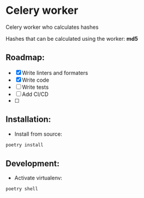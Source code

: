 # Celery worker

Celery worker who calculates hashes

Hashes that can be calculated using the worker: **md5**

## Roadmap:

- [x] Write linters and formaters
- [x] Write code
- [ ] Write tests
- [ ] Add CI/CD
- [ ]

## Installation:

- Install from source:
```bash
poetry install
```

## Development:

- Activate virtualenv:
```bash
poetry shell
```

